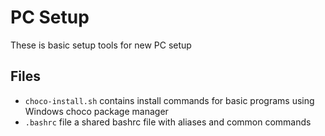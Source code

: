 # PC Setup
These is basic setup tools for new PC setup

## Files
- `choco-install.sh` contains install commands for basic programs using Windows choco package manager
- `.bashrc` file a shared bashrc file with aliases and common commands 